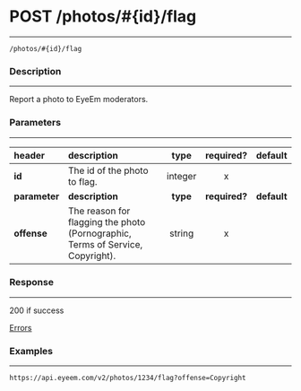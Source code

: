 # POST /photos/#{id}/flag      
***
`/photos/#{id}/flag`

### Description
***
Report a photo to EyeEm moderators.

### Parameters
***

|header| description| type |required? |default|
|:---------|:--------------|:----------:|:------------:|:------------:|
|**id**|The id of the photo to flag.|integer|x||
|**parameter**| **description**| **type** |**required?** |**default**|
|**offense**|The reason for flagging the photo (Pornographic, Terms of Service, Copyright).|string|x||


### Response
***


200 if success

[Errors](../../resources/errors.md#files)
### Examples
***

`https://api.eyeem.com/v2/photos/1234/flag?offense=Copyright`



